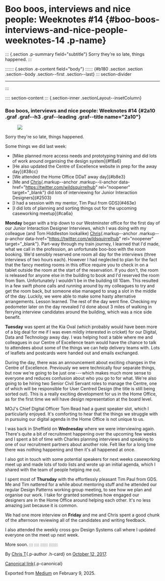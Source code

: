 <div>

# Boo boos, interviews and nice people: Weeknotes #14 {#boo-boos-interviews-and-nice-people-weeknotes-14 .p-name}

</div>

::: {.section .p-summary field="subtitle"}
Sorry they're so late, things happened.
:::

::::::: {.section .e-content field="body"}
:::::: {#b180 .section .section .section--body .section--first .section--last}
::: section-divider

------------------------------------------------------------------------
:::

:::: section-content
::: {.section-inner .sectionLayout--insetColumn}
### Boo boos, interviews and nice people: Weeknotes #14 {#2a10 .graf .graf--h3 .graf--leading .graf--title name="2a10"}

<figure id="96b3" class="graf graf--figure graf-after--h3">
<img
src="https://cdn-images-1.medium.com/max/800/1*z8LU6EfQMYC9zyCDd2KVTg.gif"
class="graf-image" data-image-id="1*z8LU6EfQMYC9zyCDd2KVTg.gif"
data-width="245" data-height="200" data-is-featured="true" />
</figure>

Sorry they're so late, things happened.

Some things we did last week:

-   [Mike planned more access needs and prototyping training and did
    lots of work around organising the design system]{#f8a6}
-   [He also updated the Centre of Excellence website in prep for the
    away day]{#38cc}
-   [We attended the Home Office DDaT away day]{#b8e3}
-   [Me and [Chris](https://twitter.com/wildsquirrelhub){.markup--anchor
    .markup--li-anchor data-href="https://twitter.com/wildsquirrelhub"
    rel="noopener" target="_blank"} did *lots* of interviewing for
    Junior Interaction Designers]{#2503}
-   [I had a session with my mentor, Tim Paul from GDS]{#463e}
-   [I did lots of planning and sorting things out for the upcoming
    caseworking meetup]{#ca6a}

**Monday** began with a trip down to our Westminster office for the
first day of our Junior Interaction Designer Interviews, which I was
doing with my colleague (and Tom Hiddleston lookalike)
[Chris](https://twitter.com/wildsquirrelhub){.markup--anchor
.markup--p-anchor data-href="https://twitter.com/wildsquirrelhub"
rel="noopener" target="_blank"}. Part-way through my train journey, I
learned that I'd made, what we call in the profession, an unfortunate
boo-boo with the room booking. We'd sensibly reserved one room all day
for the interviews (three interviews of two hours each). However I had
neglected to plan for the fact that the fancy meeting rooms in this
office require you to check in on a tablet outside the room at the start
of the reservation. If you don't, the room is released for anyone else
in the building to book and I'd reserved the room from 9am.
Unfortunately I wouldn't be in the building till 10am. This resulted in
a few swift phone calls and running around by my colleagues to try and
get the room back, but someone else managed to snag a slot in the middle
of the day. Luckily, we were able to make some hasty alternative
arrangements. Lesson learned. The rest of the day went fine. Checking my
pedometer later on the day revealed I'd done about 3 miles of walking in
ferrying interview candidates around the building, which was a nice side
benefit.

**Tuesday** was spent at the Kia Oval (which probably would have been
more of a big deal for me if I was even mildly interested in cricket)
for our Digital, Data and Technology away day. I was helping host a
table where me and colleagues in our Centre of Excellence team would
have the chance to talk to attendees about some of the things we can
help delivery teams with. Lots of leaflets and postcards were handed out
and emails exchanged.

During the day, there was an announcement about exciting changes in the
Centre of Excellence. Previously we were technically four separate
things, but now we're going to be just one --- which makes much more
sense to everyone and reduces confusion about who you go to for what.
We're also going to be hiring two Senior Civil Servant roles to manage
the Centre, one of which will be responsible for User Centred Design
(the title is still being sorted out). This is a really exciting
development for us in the Home Office, as for the first time we will
have design representation at the board level.

MOJ's Chief Digital Officer Tom Read had a guest speaker slot, which I
particularly enjoyed. It's comforting to hear that the things we
struggle with in pursuing our digital agenda in the Home Office is not
unique to us.

<figure id="7f9c" class="graf graf--figure graf--iframe graf-after--p">
<blockquote>
<a href="https://twitter.com/thommeread/status/915257909579276290"></a>
</blockquote>
</figure>

I was back in Sheffield on **Wednesday** where we were interviewing
again. There's quite a bit of recruitment happening over the upcoming
few weeks and I spent a bit of time with Charles planning interviews and
speaking to one of our recruitment partners about another role. Felt
like for a long time there was nothing happening and then it's all
happened at once.

I also got in touch with some potential speakers for next weeks
caseworking meet up and made lots of todo lists and wrote up an initial
agenda, which I shared with the team of people helping me out.

I spent most of **Thursday** with the effortlessly pleasant Tim Paul
from GDS. Me and Tim nattered for a while about mentoring stuff and he
attended our regular Design Patterns working group meeting, to see how
we plan and organise our work. I take for granted sometimes how engaged
our designers are in the Home Office around helping each other. It's no
less amazing just because it is common.

We had one more interview on **Friday** and me and Chris spent a good
chunk of the afternoon reviewing all of the candidates and writing
feedback.

I also attended the weekly cross gov Design Systems call where I updated
everyone on the meet up next week.

More soon.
:::
::::
::::::
:::::::

By [Chris T](https://medium.com/@ctdesign){.p-author .h-card} on
[October 12, 2017](https://medium.com/p/c6f2904fdda0).

[Canonical
link](https://medium.com/@ctdesign/boo-boos-interviews-and-nice-people-weeknotes-14-c6f2904fdda0){.p-canonical}

Exported from [Medium](https://medium.com) on February 9, 2025.
